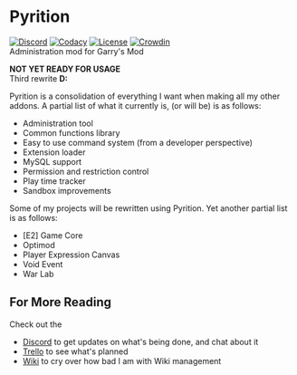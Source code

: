 # Pyrition
[![Discord](https://img.shields.io/discord/1086337904458084392?label=Discord&logo=discord)](https://discord.gg/PuxPSDun2k)
[![Codacy](https://img.shields.io/codacy/grade/ac3be98e8eeb49a7b8052dbe8eeb1062)](https://www.codacy.com/gh/Cryotheus/pyrition_2/dashboard?utm_source=github.com&amp;utm_medium=referral&amp;utm_content=Cryotheus/pyrition_2&amp;utm_campaign=Badge_Grade)
[![License](https://img.shields.io/github/license/Cryotheus/pyrition_2)](https://github.com/Cryotheus/pyrition_2/blob/main/LICENSE)
[![Crowdin](https://badges.crowdin.net/pyrition/localized.svg)](https://crowdin.com/project/pyrition)  
Administration mod for Garry's Mod  

**NOT YET READY FOR USAGE**  
Third rewrite **D:**

Pyrition is a consolidation of everything I want when making all my other addons. A partial list of what it currently is, (or will be) is as follows:
*   Administration tool
*   Common functions library
*   Easy to use command system (from a developer perspective)
*   Extension loader
*   MySQL support
*   Permission and restriction control
*   Play time tracker
*   Sandbox improvements

Some of my projects will be rewritten using Pyrition. Yet another partial list is as follows:
*   [E2] Game Core
*   Optimod
*   Player Expression Canvas
*   Void Event
*   War Lab

## For More Reading
Check out the
*   [Discord](https://discord.com/invite/WMeCsQhakH) to get updates on what's being done, and chat about it
*   [Trello](https://trello.com/b/AkkexwmQ/pyrition) to see what's planned
*   [Wiki](https://github.com/Cryotheus/pyrition_2/wiki) to cry over how bad I am with Wiki management

